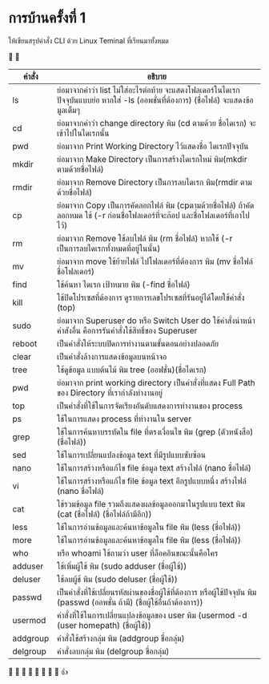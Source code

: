 # การบ้านครั้งที่ 1

ให้เขียนสรุปคำสั่ง CLI ด้วย Linux Teminal ที่เรียนมาทั้งหมด

:metal: :metal:


คำสั่ง   | อธิบาย
-------|--------
ls     | ย่อมาจากคำว่า list ไม่ใส่อะไรต่อท้าย จะแสดงโฟลเดอร์ในไดเรกปัจจุบันแบบย่อ หากใส่ -ls (ออพชั่นที่ต้องการ) (ชื่อไฟล์) จะแสดงข้อมูลเต็มๆ
cd     | ย่อมาจากคำว่า change directory พิม (cd ตามด้วย ชื่อไดเรก) จะเข้าไปในไดเรกนั้น
pwd    | ย่อมาจาก Print Working Directory ไว้แสดงชื่อ ไดเรกปัจจุบัน 
mkdir  | ย่อมาจาก Make Directory เป็นการสร้างไดเรกใหม่ พิม(mkdir ตามด้วยชื่อไฟล์)
rmdir  | ย่อมาจาก Remove Directory เป็นการลบไดเรก พิม(rmdir ตามด้วยชื่อไฟล์)
cp     | ย่อมาจาก Copy เป็นการคัดลอกไฟล์ พิม (cpตามด้วยชื่อไฟล์) ถ้าคัดลอกหมด ใช้ (-r ก่อนชื่อโฟลเดอร์ที่จะก๊อป และชื่อโฟลเดอร์ที่เอาไปไว้)
rm     | ย่อมาจาก Remove ใช้ลบไฟล์ พิม (rm ชื่อไฟล์) หากใช้ (-r เป็นการลบไดเรกทั้งหมดที่อยู่ในนั้น)
mv     | ย่อมาจาก move ใช้ย้ายไฟล์ ไปโฟลเดอร์ที่ต้องการ พิม (mv ชื่อไฟล์ ชื่อโฟลเดอร์)
find   | ใช้ค้นหา ไดเรก เป้าหมาย พิม (-find ชื่อไฟล์)
kill   | ใช้ปิดโปรเซสที่ต้องการ ดูรายการเลขโปรเซสที่รันอยู่ได้โดยใช้คำสั่ง (top)
sudo   | ย่อมาจาก Superuser do หรือ Switch User do ใช้คำสั่งนำหน้าคำสังอื่น คือการรันคำสั่งใช้สิทธิ์ของ Superuser
reboot | เป็นคำสั่งให้ระบบปิดการทำงานตามขั้นตอนอย่างปลอดภัย
clear  | เป็นคำสั่งล้างการแสดงข้อมูลบนหน้าจอ
tree   | ใช้ดูข้อมูล แบบต้นไม้ พิม tree (ออฟชั่น)(ชื่อไดเรก)
pwd    | ย่อมาจาก print working directory เป็นคำสั่งที่แสดง Full Path ของ Directory ที่เรากำลังทำงานอยู่
top    | เป็นคำสั่งที่ใช้ในการจัดเรียงอันดับแสดงการทำงานของ process
ps     | ใช้ในการแสดง process ที่ทำงานใน server
grep   | ใช้ในการค้นหาบรรทัดใน file ที่ตรงเงื่อนไข พิม (grep (ตัวหนังสือ) (ชื่อไฟล์))
sed    | ใช้ในการเปลี่ยนแปลงข้อมูล text ที่มีรูปแบบซับซ้อน
nano   | ใช้ในการสร้างหรือแก้ไข file ข้อมูล text สร้างไฟล์ (nano ชื่อไฟล์)
vi     | ใช้ในการสร้างหรือแก้ไข file ข้อมูล text อีกรูปแบบหนึ่ง สร้างไฟล์ (nano ชื่อไฟล์)
cat    | ใช้รวมข้อมูล file รวมถึงแสดงผลข้อมูลออกมาในรูปแบบ text พิม (cat (ชื่อไฟล์) (ชื่อไฟล์ถ้ามีอีก))
less   | ใช้ในการอ่านข้อมูลและค้นหาข้อมูลใน file พิม (less (ชื่อไฟล์))
more   | ใช้ในการอ่านข้อมูลและค้นหาข้อมูลใน file พิม (less (ชื่อไฟล์))
who    | หรือ whoami ใช้ถามว่า user ที่ล็อคอินขณะนั้นคือใคร
adduser| ใช้เพิ่มผู้ใช้ พิม (sudo adduser (ชื่อผู้ใช้))
deluser| ใช้ลบผู้ช้ พิม (sudo deluser (ชื่อผู้ใช้))
passwd | เป็นคำสั่งที่ใช้เปลี่ยนรหัสผ่านของชื่อผู้ใช้ที่ต้องการ หรือผู้ใช้ปัจจุบัน พิม (passwd (ออพชั่น ถ้ามี) (ชื่อผู้ใช้อื่นถ้าต้องการ))
usermod| คำสั่งที่ใช้ในการเปลี่ยนแปลงข้อมูลของ user พิม (usermod -d (user homepath) (ชื่อผู้ใช้))
addgroup| คำสั่งใช้สร้างกลุ่ม พิม (addgroup ชื่อกลุ่ม)
delgroup| คำสั่งลบกลุ่ม พิม (delgroup ชื่อกลุ่ม)


:tada: :tada: :tada: :tada: :tada: :tada: :tada: :tada:
:+1:
